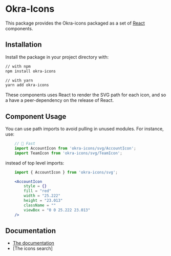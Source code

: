  Okra-Icons
====

This package provides the Okra-icons packaged as a set of [React](https://facebook.github.io/react/) components.

## Installation

Install the package in your project directory with:

```sh
// with npm
npm install okra-icons

// with yarn
yarn add okra-icons
```

These components uses React to render the SVG path for each icon, and so a have a peer-dependency on the release of React.

## Component Usage

You can use path imports to avoid pulling in unused modules. For instance, use:

```jsx
    // 🚀 Fast
    import AccountIcon from 'okra-icons/svg/AccountIcon';
    import TeamIcon from 'okra-icons/svg/TeamIcon';
```

instead of top level imports:

```jsx
    import { AccountIcon } from 'okra-icons/svg';
```

```jsx
    <AccountIcon
        style = {}
        fill = "red"
        width = "25.222" 
        height = "23.013" 
        className = "" 
        viewBox = "0 0 25.222 23.013"
    />
```

## Documentation

- [The documentation](https://docs.okra.ng/)
- [The icons search]
